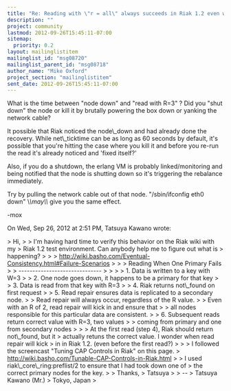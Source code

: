 ```yaml
---
title: "Re: Reading with \"r = all\" always succeeds in Riak 1.2 even when one	of the primary nodes is down?"
description: ""
project: community
lastmod: 2012-09-26T15:45:11-07:00
sitemap:
  priority: 0.2
layout: mailinglistitem
mailinglist_id: "msg08720"
mailinglist_parent_id: "msg08718"
author_name: "Mike Oxford"
project_section: "mailinglistitem"
sent_date: 2012-09-26T15:45:11-07:00
---
```



What is the time between "node down" and "read with R=3" ?
Did you "shut down" the node or kill it by brutally powering the box down
or yanking the network cable?

It possible that Riak noticed the node\\_down and had already done the
recovery. While net\\_ticktime can be as long as 60 seconds by default, it's
possible that you're hitting the case where you kill it and before you
re-run the read it's already noticed and 'fixed itself?'

Also, if you do a shutdown, the erlang VM is probably linked/monitoring and
being notified that the node is shutting down so it's triggering the
rebalance immediately.

Try by pulling the network cable out of that node. "/sbin/ifconfig eth0
down" \\*\\*may\\*\\* give you the same effect.

-mox

On Wed, Sep 26, 2012 at 2:51 PM, Tatsuya Kawano  wrote:

&gt; Hi,
&gt;
&gt; I'm having hard time to verify this behavior on the Riak wiki with my
&gt; Riak 1.2 test environment. Can anybody help me to figure out what is
&gt; happening?
&gt;
&gt;
&gt; http://wiki.basho.com/Eventual-Consistency.html#Failure-Scenarios
&gt;
&gt; &gt; Reading When One Primary Fails
&gt; &gt; ------------------------------
&gt; &gt;
&gt; &gt; 1. Data is written to a key with W=3
&gt; &gt; 2. One node goes down, it happens to be a primary for that key
&gt; &gt; 3. Data is read from that key with R=3
&gt; &gt; 4. Riak returns not\\_found on first request
&gt; &gt; 5. Read repair ensures data is replicated to a secondary node.
&gt; &gt; Read repair will always occur, regardless of the R value.
&gt; &gt; Even with an R of 2, read repair will kick in and ensure that
&gt; &gt; all nodes responsible for this particular data are consistent.
&gt; &gt; 6. Subsequent reads return correct value with R=3, two values
&gt; &gt; coming from primary and one from secondary nodes
&gt;
&gt;
&gt; At the first read (step 4), Riak should return not\\_found, but it
&gt; actually retuns the correct value. I wonder when read repair will kick
&gt; in in Riak 1.2. (even before the first read?)
&gt;
&gt;
&gt; I followed the screencast "Tuning CAP Controls in Riak" on this page.
&gt; http://wiki.basho.com/Tunable-CAP-Controls-in-Riak.html
&gt;
&gt; I used riak\\_core\\_ring:preflist/2 to ensure that I had took down one of
&gt; the correct primary nodes for the key.
&gt;
&gt; Thanks,
&gt; Tatsuya
&gt;
&gt; --
&gt; Tatsuya Kawano (Mr.)
&gt; Tokyo, Japan
&gt;


